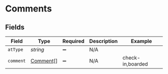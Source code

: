 # Comments


## Fields

| Field                                       | Type                                        | Required                                    | Description                                 | Example                                     |
| ------------------------------------------- | ------------------------------------------- | ------------------------------------------- | ------------------------------------------- | ------------------------------------------- |
| `atType`                                    | *string*                                    | :heavy_minus_sign:                          | N/A                                         |                                             |
| `comment`                                   | [Comment](../../models/shared/comment.md)[] | :heavy_minus_sign:                          | N/A                                         | check-in,boarded                            |